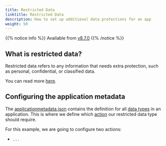 ```yaml
---
title: Restricted Data
linktitle: Restricted Data
description: How to set up additional data protections for an app
weight: 50
---
```


{{% notice info %}}
Available from [v8.7.0](https://github.com/Altinn/app-lib-dotnet/releases/tag/v8.7.0)
{{% /notice %}}

## What is restricted data?
Restricted data refers to any information that needs extra protection, such as personal, confidential, or classified data.

You can read more [here](/altinn-studio/concepts/data-model/restricted-data).

## Configuring the application metadata
The [applicationmetadata.json](https://github.com/Altinn/app-template-dotnet/blob/main/src/App/config/applicationmetadata.json)
contains the definition for all [data types](/api/models/app-metadata/#datatype) in an application. This is where we define
which [action](/altinn-studio/reference/configuration/authorization/#action-attributes) our restricted data type should require.

For this example, we are going to configure two actions:
- `...`